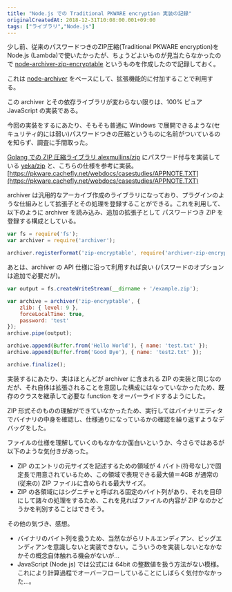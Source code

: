 ```yaml
---
title: "Node.js での Traditional PKWARE encryption 実装の記録"
originalCreatedAt: 2018-12-31T10:08:00.001+09:00
tags: ["ライブラリ","Node.js"]
---
```

少し前、従来のパスワードつきのZIP圧縮(Traditional PKWARE encryption)をNode.js (Lambda)で使いたかったが、ちょうどよいものが見当たらなかったので [node-archiver-zip-encryptable](https://github.com/ksoichiro/node-archiver-zip-encryptable) というものを作成したので記録しておく。

これは [node-archiver](https://github.com/archiverjs/node-archiver) をベースにして、拡張機能的に付加することで利用する。

この archiver とその依存ライブラリが変わらない限りは、100% ピュア JavaScript の実装である。

今回の実装をするにあたり、そもそも普通に Windows で展開できるような(セキュリティ的には弱い)パスワードつきの圧縮というものに名前がついているのを知らず、調査に手間取った。

[Golang での ZIP 圧縮ライブラリ alexmullins/zip](https://github.com/alexmullins/zip) にパスワード付与を実装している [yeka/zip](https://github.com/yeka/zip) と、こちらの仕様を参考に実装。
[https://pkware.cachefly.net/webdocs/casestudies/APPNOTE.TXT](https://pkware.cachefly.net/webdocs/casestudies/APPNOTE.TXT)
<!--more-->
archiver は汎用的なアーカイブ作成のライブラリになっており、プラグインのような仕組みとして拡張子とその処理を登録することができる。これを利用して、以下のように archiver を読み込み、追加の拡張子として パスワードつき ZIP を登録する構成としている。

```js
var fs = require('fs');
var archiver = require('archiver');

archiver.registerFormat('zip-encryptable', require('archiver-zip-encryptable'));
```

あとは、archiver の API 仕様に沿って利用すれば良い (パスワードのオプションは追加で必要だが)。

```js
var output = fs.createWriteStream(__dirname + '/example.zip');

var archive = archiver('zip-encryptable', {
    zlib: { level: 9 },
    forceLocalTime: true,
    password: 'test'
});
archive.pipe(output);

archive.append(Buffer.from('Hello World'), { name: 'test.txt' });
archive.append(Buffer.from('Good Bye'), { name: 'test2.txt' });

archive.finalize();
```

実装するにあたり、実はほとんどが archiver に含まれる ZIP の実装と同じなのだが、それ自体は拡張されることを意図した構成にはなっていなかったため、既存のクラスを継承して必要な function をオーバーライドするようにした。

ZIP 形式そのものの理解ができていなかったため、実行してはバイナリエディタでバイナリの中身を確認し、仕様通りになっているかの確認を繰り返すようなデバッグをした。

ファイルの仕様を理解していくのもなかなか面白いというか、今さらではあるが以下のような気付きがあった。

- ZIP のエントリの元サイズを記述するための領域が 4 バイト(符号なし)で固定長で用意されているため、この領域で表現できる最大値＝4GB が通常の(従来の) ZIP ファイルに含められる最大サイズ。
- ZIP の各領域にはシグニチャと呼ばれる固定のバイト列があり、それを目印にして諸々の処理をするため、これを見ればファイルの内容が ZIP なのかどうかを判別することはできそう。

その他の気づき、感想。

- バイナリのバイト列を扱うため、当然ながらリトルエンディアン、ビッグエンディアンを意識しないと実装できない。こういうのを実装しないとなかなかその概念自体触れる機会がないが…
- JavaScript (Node.js) では公式には 64bit の整数値を扱う方法がない模様。これにより計算過程でオーバーフローしていることにしばらく気付かなかった…。
